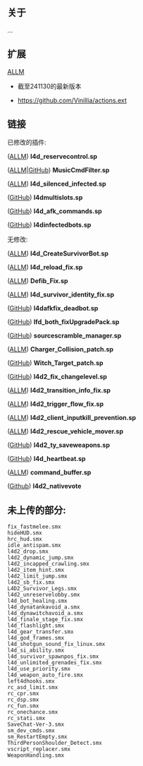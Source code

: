 ## 关于

...

## 扩展

[ALLM](https://forums.alliedmods.net/showthread.php?t=336374) 

* 截至241130的最新版本

* https://github.com/Vinillia/actions.ext

## 链接

已修改的插件:

([ALLM](https://forums.alliedmods.net/showthread.php?t=334274)) **l4d_reservecontrol.sp**

([ALLM](https://forums.alliedmods.net/showthread.php?t=317810)|[GitHub](https://github.com/LuxLuma/L4DMusic_stuff/tree/master/MusicCmdFilter)) **MusicCmdFilter.sp**

([ALLM](https://forums.alliedmods.net/showthread.php?t=137397)) **l4d_silenced_infected.sp**

([GitHub](https://github.com/fbef0102/L4D1_2-Plugins/tree/master/l4dmultislots)) **l4dmultislots.sp**

([GitHub](https://github.com/fbef0102/L4D1_2-Plugins/tree/master/l4d_afk_commands)) **l4d_afk_commands.sp**

([GitHub](https://github.com/fbef0102/L4D1_2-Plugins/tree/master/l4dinfectedbots)) **l4dinfectedbots.sp**


无修改:

([ALLM](https://forums.alliedmods.net/showpost.php?p=2729883&postcount=16)) **l4d_CreateSurvivorBot.sp**

([ALLM](https://forums.alliedmods.net/showthread.php?t=327105)) **l4d_reload_fix.sp**

([ALLM](https://forums.alliedmods.net/showthread.php?t=315483)) **Defib_Fix.sp**

([ALLM](https://forums.alliedmods.net/showpost.php?p=2718792&postcount=36)) **l4d_survivor_identity_fix.sp**

([GitHub](https://github.com/fbef0102/L4D1_2-Plugins/tree/master/l4dafkfix_deadbot)) **l4dafkfix_deadbot.sp**

([GitHub](https://github.com/fbef0102/L4D2-Plugins/tree/master/lfd_both_fixUpgradePack)) **lfd_both_fixUpgradePack.sp**

([GitHub](https://github.com/nosoop/SMExt-SourceScramble)) **sourcescramble_manager.sp**

([ALLM](https://forums.alliedmods.net/showthread.php?t=315482)) **Charger_Collision_patch.sp**

([GitHub](https://github.com/LuxLuma/Left-4-fix/tree/master/left%204%20fix/witch/witch_target_patch)) **Witch_Target_patch.sp**

([GitHub](https://github.com/Target5150/MoYu_Server_Stupid_Plugins/tree/master/The%20Last%20Stand/l4d2_fix_changelevel)) **l4d2_fix_changelevel.sp**

([ALLM](https://forums.alliedmods.net/showpost.php?p=2810276&postcount=12)) **l4d2_transition_info_fix.sp**

([ALLM](https://forums.alliedmods.net/showthread.php?t=339155)) **l4d2_trigger_flow_fix.sp**

([ALLM](https://forums.alliedmods.net/showthread.php?t=332860)) **l4d2_client_inputkill_prevention.sp**

([ALLM](https://forums.alliedmods.net/showpost.php?p=2771588&postcount=53)) **l4d2_rescue_vehicle_mover.sp**

([GitHub](https://github.com/fbef0102/L4D2-Plugins/tree/master/l4d2_ty_saveweapons)) **l4d2_ty_saveweapons.sp**

([GitHub](https://github.com/fbef0102/L4D1_2-Plugins/tree/master/l4d_heartbeat)) **l4d_heartbeat.sp**

([ALLM](https://forums.alliedmods.net/showthread.php?t=309656)) **command_buffer.sp**

([Github](https://github.com/fdxx/l4d2_nativevote)) **l4d2_nativevote**

## 未上传的部分:

```
fix_fastmelee.smx
hideHUD.smx
hrc_hud.smx
idle_antispam.smx
l4d2_drop.smx
l4d2_dynamic_jump.smx
l4d2_incapped_crawling.smx
l4d2_item_hint.smx
l4d2_limit_jump.smx
l4d2_sb_fix.smx
L4D2_Survivor_Legs.smx
l4d2_unreservelobby.smx
l4d_bot_healing.smx
l4d_dynatankavoid_a.smx
l4d_dynawitchavoid_a.smx
l4d_finale_stage_fix.smx
l4d_flashlight.smx
l4d_gear_transfer.smx
l4d_god_frames.smx
l4d_shotgun_sound_fix_linux.smx
l4d_si_ability.smx
l4d_survivor_spawnpos_fix.smx
l4d_unlimited_grenades_fix.smx
l4d_use_priority.smx
l4d_weapon_auto_fire.smx
left4dhooks.smx
rc_asd_limit.smx
rc_cpr.smx
rc_dsp.smx
rc_fun.smx
rc_onechance.smx
rc_stati.smx
SaveChat-Ver-3.smx
sm_dev_cmds.smx
sm_RestartEmpty.smx
ThirdPersonShoulder_Detect.smx
vscript_replacer.smx
WeaponHandling.smx
```
